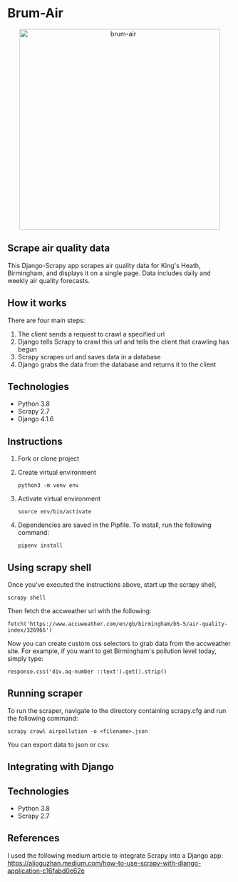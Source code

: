 # Brum-Air

<p align="center">
    <img width="450" src="../main/images/brum-air.png" alt="brum-air">
</p>


## Scrape air quality data 

This Django-Scrapy app scrapes air quality data for King's Heath, Birmingham, and displays it on 
a single page. Data includes daily and weekly air quality forecasts.

## How it works

There are four main steps:

1. The client sends a request to crawl a specified url
2. Django tells Scrapy to crawl this url and tells the client that crawling has begun
3. Scrapy scrapes url and saves data in a database
4. Django grabs the data from the database and returns it to the client


## Technologies

* Python 3.8
* Scrapy 2.7
* Django 4.1.6

## Instructions

1. Fork or clone project
2. Create virtual environment

    ``` python3 -m venv env ```
3. Activate virtual environment 

    ``` source env/bin/activate ```
4. Dependencies are saved in the Pipfile. To install, run the following command:

    ``` pipenv install ```

## Using scrapy shell

Once you've executed the instructions above, start up the scrapy shell,

``` scrapy shell ```

Then fetch the accweather url with the following:

``` fetch('https://www.accuweather.com/en/gb/birmingham/b5-5/air-quality-index/326966') ```

Now you can create custom css selectors to grab data from the accweather site. For example, if you want 
to get Birmingham's pollution level today, simply type:

``` response.css('div.aq-number ::text').get().strip() ``` 


## Running scraper

To run the scraper, navigate to the directory containing scrapy.cfg and run the following command:

```scrapy crawl airpollution -o <filename>.json```

You can export data to json or csv.

## Integrating with Django

## Technologies

* Python 3.8
* Scrapy 2.7

## References

I used the following medium article to integrate Scrapy into a Django app: https://alioguzhan.medium.com/how-to-use-scrapy-with-django-application-c16fabd0e62e